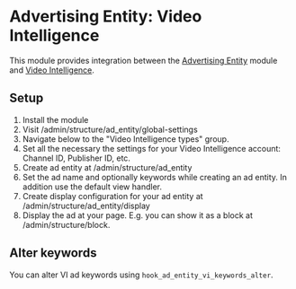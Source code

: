 Advertising Entity: Video Intelligence
======================================

This module provides integration between the [Advertising Entity](https://www.drupal.org/project/ad_entity) module and [Video Intelligence](https://www.vi.ai/). 

## Setup

1. Install the module
1. Visit /admin/structure/ad_entity/global-settings
1. Navigate below to the "Video Intelligence types" group.
1. Set all the necessary the settings for your Video Intelligence account: Channel ID, Publisher ID, etc.
1. Create ad entity at /admin/structure/ad_entity
1. Set the ad name and optionally keywords while creating an ad entity. In addition use the default view handler.
1. Create display configuration for your ad entity at /admin/structure/ad_entity/display
1. Display the ad at your page. E.g. you can show it as a block at /admin/structure/block.

## Alter keywords

You can alter VI ad keywords  using `hook_ad_entity_vi_keywords_alter`.
